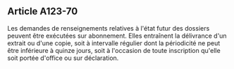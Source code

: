 Article A123-70
----
Les demandes de renseignements relatives à l'état futur des dossiers peuvent
être exécutées sur abonnement. Elles entraînent la délivrance d'un extrait ou
d'une copie, soit à intervalle régulier dont la périodicité ne peut être
inférieure à quinze jours, soit à l'occasion de toute inscription qu'elle soit
portée d'office ou sur déclaration.

